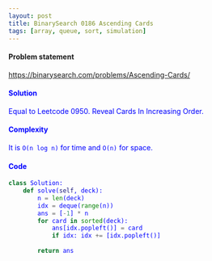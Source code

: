 ```yaml
---
layout: post
title: BinarySearch 0186 Ascending Cards
tags: [array, queue, sort, simulation]
---
```


#### Problem statement

<a href="https://binarysearch.com/problems/Ascending-Cards/"> <font color = blue>https://binarysearch.com/problems/Ascending-Cards/

#### Solution
Equal to Leetcode 0950. Reveal Cards In Increasing Order.

#### Complexity
It is `O(n log n)` for time and `O(n)` for space.

#### Code
```python
class Solution:
    def solve(self, deck):
        n = len(deck)
        idx = deque(range(n))
        ans = [-1] * n
        for card in sorted(deck):
            ans[idx.popleft()] = card
            if idx: idx += [idx.popleft()]
                
        return ans
```
